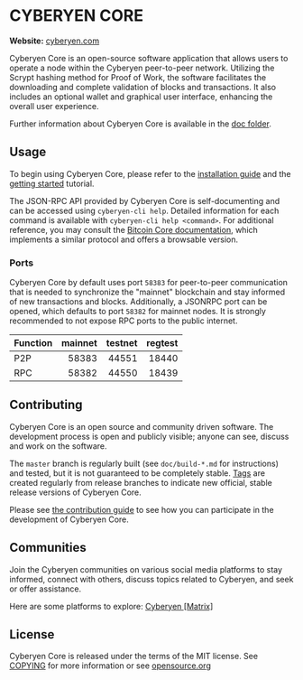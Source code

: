 # CYBERYEN CORE

**Website:** [cyberyen.com](https://cyberyen.org/)

Cyberyen Core is an open-source software application that allows users to operate a node within the Cyberyen peer-to-peer network. Utilizing the Scrypt hashing method for Proof of Work, the software facilitates the downloading and complete validation of blocks and transactions. It also includes an optional wallet and graphical user interface, enhancing the overall user experience.

Further information about Cyberyen Core is available in the [doc folder](/doc).

## Usage

To begin using Cyberyen Core, please refer to the [installation guide](INSTALL.md) and the [getting started](doc/) tutorial.

The JSON-RPC API provided by Cyberyen Core is self-documenting and can be accessed using `cyberyen-cli help`. Detailed information for each command is available with `cyberyen-cli help <command>`. For additional reference, you may consult the [Bitcoin Core documentation](https://developer.bitcoin.org/reference/rpc/), which implements a similar protocol and offers a browsable version.

### Ports

Cyberyen Core by default uses port `58383` for peer-to-peer communication that
is needed to synchronize the "mainnet" blockchain and stay informed of new
transactions and blocks. Additionally, a JSONRPC port can be opened, which
defaults to port `58382` for mainnet nodes. It is strongly recommended to not
expose RPC ports to the public internet.

| Function | mainnet | testnet | regtest |
| :------- | ------: | ------: | ------: |
| P2P      |   58383 |   44551 |   18440 |
| RPC      |   58382 |   44550 |   18439 |

## Contributing

Cyberyen Core is an open source and community driven software. The development process is open and publicly visible; anyone can see, discuss and work on the software.

The `master` branch is regularly built (see `doc/build-*.md` for instructions) and tested, but it is not guaranteed to be completely stable. [Tags](https://github.com/cyberyen/cyberyen/tags) are created regularly from release branches to indicate new official, stable release versions of Cyberyen Core.

Please see [the contribution guide](CONTRIBUTING.md) to see how you can participate in the development of Cyberyen Core.

## Communities

Join the Cyberyen communities on various social media platforms to stay informed, connect with others, discuss topics related to Cyberyen, and seek or offer assistance.

Here are some platforms to explore:
[Cyberyen [Matrix]](https://matrix.to/#/#cyberyen:matrix.org)

## License
Cyberyen Core is released under the terms of the MIT license. See
[COPYING](COPYING) for more information or see
[opensource.org](https://opensource.org/licenses/MIT)
